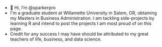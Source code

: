 - 👋 Hi, I’m @sparkerpro
- I'm a graduate student at Willamette University in Salem, OR, obtaining my Masters in Business Administration. I am tackling side-projects by learning R and intend to post the projects I am most proud of on this page. 
- Credit for any success I may have should be attributed to my great teachers of life, business, and data science.
